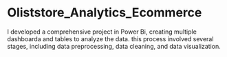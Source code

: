 # Oliststore_Analytics_Ecommerce
I developed a comprehensive project in Power Bi, creating multiple dashboarda and tables to analyze the data. this process involved several stages, including data preprocessing, data cleaning, and data visualization.
